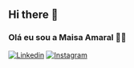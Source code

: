 ## Hi there 👋

### Olá eu sou a Maisa Amaral 👋🏼

[![Linkedin](https://img.shields.io/badge/LinkedIn-0077B5?style=for-the-badge&logo=linkedin&logoColor=white)](www.linkedin.com/in/maisaamaral)
[![Instagram](https://img.shields.io/badge/Instagram-E4405F?style=for-the-badge&logo=instagram&logoColor=white)](https://www.instagram.com/maisamarall)
